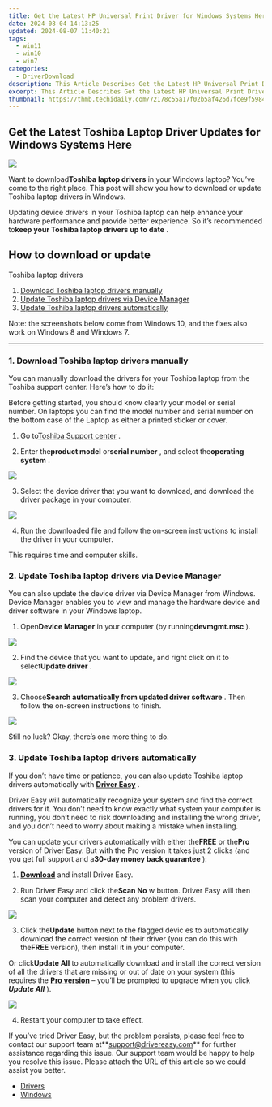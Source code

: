 ```yaml
---
title: Get the Latest HP Universal Print Driver for Windows Systems Here
date: 2024-08-04 14:13:25
updated: 2024-08-07 11:40:21
tags:
  - win11
  - win10
  - win7
categories:
  - DriverDownload
description: This Article Describes Get the Latest HP Universal Print Driver for Windows Systems Here
excerpt: This Article Describes Get the Latest HP Universal Print Driver for Windows Systems Here
thumbnail: https://thmb.techidaily.com/72178c55a17f02b5af426d7fce9f5984667c0f559291ba6b4b11d31fc14a8936.jpg
---
```


## Get the Latest Toshiba Laptop Driver Updates for Windows Systems Here

![](https://images.drivereasy.com/wp-content/uploads/2018/07/img_5b5030a8e149c.jpg)

 Want to download**Toshiba laptop drivers** in your Windows laptop? You’ve come to the right place. This post will show you how to download or update Toshiba laptop drivers in Windows.

 Updating device drivers in your Toshiba laptop can help enhance your hardware performance and provide better experience. So it’s recommended to**keep your Toshiba laptop drivers up to date** .

## How to download or update  

 Toshiba laptop drivers

1. [Download Toshiba laptop drivers manually](https://tools.techidaily.com/drivereasy/download/)
2. [Update Toshiba laptop drivers via Device Manager](https://tools.techidaily.com/drivereasy/download/)
3. [Update Toshiba laptop drivers automatically](https://tools.techidaily.com/drivereasy/download/)

 Note: the screenshots below come from Windows 10, and the fixes also work on Windows 8 and Windows 7.

---

### 1\. Download Toshiba laptop drivers manually

 You can manually download the drivers for your Toshiba laptop from the Toshiba support center. Here’s how to do it:

 Before getting started, you should know clearly your model or serial number. On laptops you can find the model number and serial number on the bottom case of the Laptop as either a printed sticker or cover.

 1) Go to[Toshiba Support center](https://support.toshiba.com/drivers) .

 2) Enter the**product model** or**serial number** , and select the**operating system** .

![](https://images.drivereasy.com/wp-content/uploads/2018/07/img_5b50303483e99.jpg)

 3) Select the device driver that you want to download, and download the driver package in your computer.

![](https://images.drivereasy.com/wp-content/uploads/2018/07/img_5b5030462b5fa.jpg)

 4) Run the downloaded file and follow the on-screen instructions to install the driver in your computer.

This requires time and computer skills.

### 2\. Update Toshiba laptop drivers via Device Manager

 You can also update the device driver via Device Manager from Windows. Device Manager enables you to view and manage the hardware device and driver software in your Windows laptop.

 1) Open**Device Manager** in your computer (by running**devmgmt.msc** ).

![](https://images.drivereasy.com/wp-content/uploads/2018/07/img_5b50312502b51.jpg)

 2) Find the device that you want to update, and right click on it to select**Update driver** .

![](https://images.drivereasy.com/wp-content/uploads/2018/06/img_5b17a789b323b.png)

 3) Choose**Search automatically from updated driver software** . Then follow the on-screen instructions to finish.

![](https://images.drivereasy.com/wp-content/uploads/2018/07/img_5b42dc1c9e9af.png)

 Still no luck? Okay, there’s one more thing to do.

### 3\. Update Toshiba laptop drivers automatically

 If you don’t have time or patience, you can also update Toshiba laptop drivers automatically with **[Driver Easy](https://tools.techidaily.com/drivereasy/download/)**  .

 Driver Easy will automatically recognize your system and find the correct drivers for it. You don’t need to know exactly what system your computer is running, you don’t need to risk downloading and installing the wrong driver, and you don’t need to worry about making a mistake when installing.

 You can update your drivers automatically with either the**FREE** or the**Pro** version of Driver Easy. But with the Pro version it takes just 2 clicks (and you get full support and a**30-day money back guarantee** ):

 1) **[Download](https://tools.techidaily.com/drivereasy/download/)**  and install Driver Easy.

 2) Run Driver Easy and click the**Scan No** w button. Driver Easy will then scan your computer and detect any problem drivers.

![](https://images.drivereasy.com/wp-content/uploads/2018/07/img_5b5031aa03b57.jpg)

 3) Click the**Update** button next to the flagged devic  es to automatically download the correct version of their driver (you can do this with the**FREE** version), then install it in your computer.

 Or click**Update All** to automatically download and install the correct version of all the drivers that are missing or out of date on your system (this requires the **[Pro version](https://tools.techidaily.com/drivereasy/download/)**  – you’ll be prompted to upgrade when you click **_Update All_** ).

![](https://images.drivereasy.com/wp-content/uploads/2018/07/img_5b5031d68e4bb.jpg)

4) Restart your computer to take effect.

 If you’ve tried Driver Easy, but the problem persists, please feel free to contact our support team at**<support@drivereasy.com>** for further assistance regarding this issue. Our support team would be happy to help you resolve this issue. Please attach the URL of this article so we could assist you better.

* [Drivers](https://tools.techidaily.com/drivereasy/download/)
* [Windows](https://tools.techidaily.com/drivereasy/download/)

<ins class="adsbygoogle"
     style="display:block"
     data-ad-format="autorelaxed"
     data-ad-client="ca-pub-7571918770474297"
     data-ad-slot="1223367746"></ins>



<ins class="adsbygoogle"
     style="display:block"
     data-ad-client="ca-pub-7571918770474297"
     data-ad-slot="8358498916"
     data-ad-format="auto"
     data-full-width-responsive="true"></ins>
